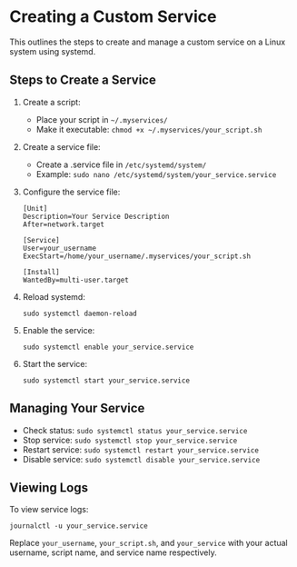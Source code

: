# Creating a Custom Service

This outlines the steps to create and manage a custom service on a Linux system using systemd.

## Steps to Create a Service

1. Create a script:
   - Place your script in `~/.myservices/`
   - Make it executable: `chmod +x ~/.myservices/your_script.sh`

2. Create a service file:
   - Create a .service file in `/etc/systemd/system/`
   - Example: `sudo nano /etc/systemd/system/your_service.service`

3. Configure the service file:
   ```
   [Unit]
   Description=Your Service Description
   After=network.target

   [Service]
   User=your_username
   ExecStart=/home/your_username/.myservices/your_script.sh

   [Install]
   WantedBy=multi-user.target
   ```

4. Reload systemd:
   ```
   sudo systemctl daemon-reload
   ```

5. Enable the service:
   ```
   sudo systemctl enable your_service.service
   ```

6. Start the service:
   ```
   sudo systemctl start your_service.service
   ```

## Managing Your Service

- Check status: `sudo systemctl status your_service.service`
- Stop service: `sudo systemctl stop your_service.service`
- Restart service: `sudo systemctl restart your_service.service`
- Disable service: `sudo systemctl disable your_service.service`

## Viewing Logs

To view service logs:
```
journalctl -u your_service.service
```

Replace `your_username`, `your_script.sh`, and `your_service` with your actual username, script name, and service name respectively.
